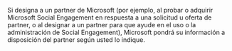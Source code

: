 Si designa a un partner de Microsoft (por ejemplo, al probar o adquirir Microsoft Social Engagement en respuesta a una solicitud u oferta de partner, o al designar a un partner para que ayude en el uso o la administración de Social Engagement), Microsoft pondrá su información a disposición del partner según usted lo indique.